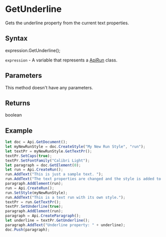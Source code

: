 # GetUnderline

Gets the underline property from the current text properties.

## Syntax

expression.GetUnderline();

`expression` - A variable that represents a [ApiRun](../ApiRun.md) class.

## Parameters

This method doesn't have any parameters.

## Returns

boolean

## Example



```javascript
let doc = Api.GetDocument();
let myNewRunStyle = doc.CreateStyle("My New Run Style", "run");
let textPr = myNewRunStyle.GetTextPr();
textPr.SetCaps(true);
textPr.SetFontFamily("Calibri Light");
let paragraph = doc.GetElement(0);
let run = Api.CreateRun();
run.AddText("This is just a sample text. ");
run.AddText("The text properties are changed and the style is added to the paragraph. ");
paragraph.AddElement(run);
run = Api.CreateRun();
run.SetStyle(myNewRunStyle);
run.AddText("This is a text run with its own style.");
textPr = run.GetTextPr();
textPr.SetUnderline(true);
paragraph.AddElement(run);
paragraph = Api.CreateParagraph();
let underline = textPr.GetUnderline();
paragraph.AddText("Underline property: " + underline);
doc.Push(paragraph);
```
